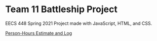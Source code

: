 # Team 11 Battleship Project
EECS 448 Spring 2021
Project made with JavaScript, HTML, and CSS.

[Person-Hours Estimate and Log](https://docs.google.com/spreadsheets/d/1t7uCkne9O2OVWZMFE1MwESn9uMA4EEfdqJAJvanNAyU/edit?usp=sharing)
